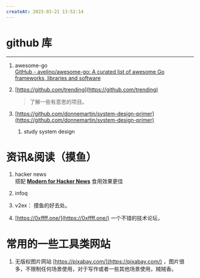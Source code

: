 ```yaml
---
createAt: 2023-03-21 13:52:14
---
```

# github 库

---

1.  awesome-go  
    [GitHub - avelino/awesome-go: A curated list of awesome Go frameworks, libraries and software](https://github.com/avelino/awesome-go)
    
2.  [](https://github.com/trending)[https://github.com/trending](https://github.com/trending)

    > 了解一些有意思的项目。

3.  [https://github.com/donnemartin/system-design-primer](https://github.com/donnemartin/system-design-primer)
    1.  study system design

# 资讯&阅读（摸鱼）

1.  hacker news  
    搭配 **[Modern for Hacker News](https://chrome.google.com/webstore/detail/modern-for-hacker-news/dabkegjlekdcmefifaolmdhnhdcplklo)** 食用效果更佳
2.  infoq
    
3.  v2ex： 摸鱼的好去处。
    
4.  [](https://0xffff.one/)[https://0xffff.one/](https://0xffff.one/) 一个不错的技术论坛，
    

# 常用的一些工具类网站

1.  无版权图片网站 [](https://pixabay.com/)[https://pixabay.com/](https://pixabay.com/) ，图片很多，不限制任何场景使用，对于写作或者一些其他场景使用，贼贼香。